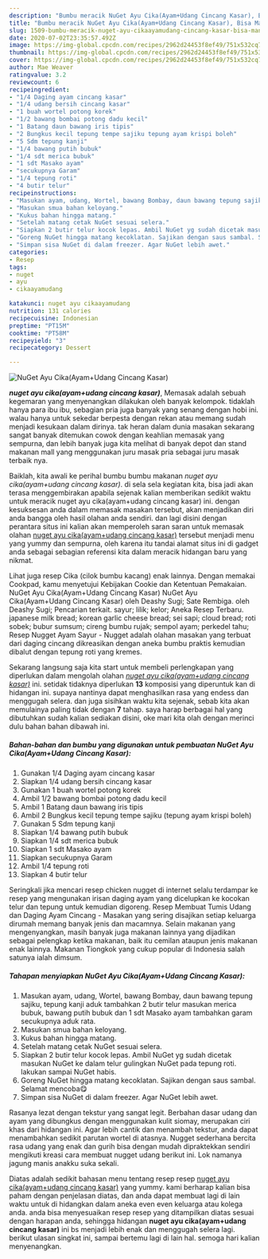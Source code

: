 ```yaml
---
description: "Bumbu meracik NuGet Ayu Cika(Ayam+Udang Cincang Kasar), Bisa Manjain Lidah"
title: "Bumbu meracik NuGet Ayu Cika(Ayam+Udang Cincang Kasar), Bisa Manjain Lidah"
slug: 1509-bumbu-meracik-nuget-ayu-cikaayamudang-cincang-kasar-bisa-manjain-lidah
date: 2020-07-02T23:35:57.492Z
image: https://img-global.cpcdn.com/recipes/2962d24453f8ef49/751x532cq70/nuget-ayu-cikaayamudang-cincang-kasar-foto-resep-utama.jpg
thumbnail: https://img-global.cpcdn.com/recipes/2962d24453f8ef49/751x532cq70/nuget-ayu-cikaayamudang-cincang-kasar-foto-resep-utama.jpg
cover: https://img-global.cpcdn.com/recipes/2962d24453f8ef49/751x532cq70/nuget-ayu-cikaayamudang-cincang-kasar-foto-resep-utama.jpg
author: Mae Weaver
ratingvalue: 3.2
reviewcount: 6
recipeingredient:
- "1/4 Daging ayam cincang kasar"
- "1/4 udang bersih cincang kasar"
- "1 buah wortel potong korek"
- "1/2 bawang bombai potong dadu kecil"
- "1 Batang daun bawang iris tipis"
- "2 Bungkus kecil tepung tempe sajiku tepung ayam krispi boleh"
- "5 Sdm tepung kanji"
- "1/4 bawang putih bubuk"
- "1/4 sdt merica bubuk"
- "1 sdt Masako ayam"
- "secukupnya Garam"
- "1/4 tepung roti"
- "4 butir telur"
recipeinstructions:
- "Masukan ayam, udang, Wortel, bawang Bombay, daun bawang tepung sajiku, tepung kanji aduk tambahkan 2 butir telur masukan merica bubuk, bawang putih bubuk dan 1 sdt Masako ayam tambahkan garam secukupnya aduk rata."
- "Masukan smua bahan keloyang."
- "Kukus bahan hingga matang."
- "Setelah matang cetak NuGet sesuai selera."
- "Siapkan 2 butir telur kocok lepas. Ambil NuGet yg sudah dicetak masukan NuGet ke dalam telur gulingkan NuGet pada tepung roti. lakukan sampai NuGet habis."
- "Goreng NuGet hingga matang kecoklatan. Sajikan dengan saus sambal. Selamat mencoba😋"
- "Simpan sisa NuGet di dalam freezer. Agar NuGet lebih awet."
categories:
- Resep
tags:
- nuget
- ayu
- cikaayamudang

katakunci: nuget ayu cikaayamudang 
nutrition: 131 calories
recipecuisine: Indonesian
preptime: "PT15M"
cooktime: "PT58M"
recipeyield: "3"
recipecategory: Dessert

---
```



![NuGet Ayu Cika(Ayam+Udang Cincang Kasar)](https://img-global.cpcdn.com/recipes/2962d24453f8ef49/751x532cq70/nuget-ayu-cikaayamudang-cincang-kasar-foto-resep-utama.jpg)

<b><i>nuget ayu cika(ayam+udang cincang kasar)</i></b>, Memasak adalah sebuah kegemaran yang menyenangkan dilakukan oleh banyak kelompok. tidaklah hanya para ibu ibu, sebagian pria juga banyak yang senang dengan hobi ini. walau hanya untuk sekedar berpesta dengan rekan atau memang sudah menjadi kesukaan dalam dirinya. tak heran dalam dunia masakan sekarang sangat banyak ditemukan cowok dengan keahlian memasak yang sempurna, dan lebih banyak juga kita melihat di banyak depot dan stand makanan mall yang menggunakan juru masak pria sebagai juru masak terbaik nya.

Baiklah, kita awali ke perihal bumbu bumbu makanan <i>nuget ayu cika(ayam+udang cincang kasar)</i>. di sela sela kegiatan kita, bisa jadi akan terasa menggembirakan apabila sejenak kalian memberikan sedikit waktu untuk meracik nuget ayu cika(ayam+udang cincang kasar) ini. dengan kesuksesan anda dalam memasak masakan tersebut, akan menjadikan diri anda bangga oleh hasil olahan anda sendiri. dan lagi disini dengan perantara situs ini kalian akan memperoleh saran saran untuk memasak olahan <u>nuget ayu cika(ayam+udang cincang kasar)</u> tersebut menjadi menu yang yummy dan sempurna, oleh karena itu tandai alamat situs ini di gadget anda sebagai sebagian referensi kita dalam meracik hidangan baru yang nikmat.

Lihat juga resep Cika (cilok bumbu kacang) enak lainnya. Dengan memakai Cookpad, kamu menyetujui Kebijakan Cookie dan Ketentuan Pemakaian. NuGet Ayu Cika(Ayam+Udang Cincang Kasar) NuGet Ayu Cika(Ayam+Udang Cincang Kasar) oleh Deashy Sugi; Sate Rembiga. oleh Deashy Sugi; Pencarian terkait. sayur; lilik; kelor; Aneka Resep Terbaru. japanese milk bread; korean garlic cheese bread; sei sapi; cloud bread; roti sobek; bubur sumsum; cireng bumbu rujak; sempol ayam; perkedel tahu; Resep Nugget Ayam Sayur - Nugget adalah olahan masakan yang terbuat dari daging cincang dikreasikan dengan aneka bumbu praktis kemudian dibalut dengan tepung roti yang kremes.


Sekarang langsung saja kita start untuk membeli perlengkapan yang diperlukan dalam mengolah olahan <u><i>nuget ayu cika(ayam+udang cincang kasar)</i></u> ini. setidak tidaknya diperlukan <b>13</b> komposisi yang diperuntuk kan di hidangan ini. supaya nantinya dapat menghasilkan rasa yang endess dan menggugah selera. dan juga sisihkan waktu kita sejenak, sebab kita akan memulainya paling tidak dengan <b>7</b> tahap. saya harap berbagai hal yang dibutuhkan sudah kalian sediakan disini, oke mari kita olah dengan merinci dulu bahan bahan dibawah ini.

<!--inarticleads1-->

##### Bahan-bahan dan bumbu yang digunakan untuk pembuatan NuGet Ayu Cika(Ayam+Udang Cincang Kasar):

1. Gunakan 1/4 Daging ayam cincang kasar
1. Siapkan 1/4 udang bersih cincang kasar
1. Gunakan 1 buah wortel potong korek
1. Ambil 1/2 bawang bombai potong dadu kecil
1. Ambil 1 Batang daun bawang iris tipis
1. Ambil 2 Bungkus kecil tepung tempe sajiku (tepung ayam krispi boleh)
1. Gunakan 5 Sdm tepung kanji
1. Siapkan 1/4 bawang putih bubuk
1. Siapkan 1/4 sdt merica bubuk
1. Siapkan 1 sdt Masako ayam
1. Siapkan secukupnya Garam
1. Ambil 1/4 tepung roti
1. Siapkan 4 butir telur


Seringkali jika mencari resep chicken nugget di internet selalu terdampar ke resep yang mengunakan irisan daging ayam yang dicelupkan ke kocokan telur dan tepung untuk kemudian digoreng. Resep Membuat Tumis Udang dan Daging Ayam Cincang - Masakan yang sering disajikan setiap keluarga dirumah memang banyak jenis dan macamnya. Selain makanan yang mengenyangkan, masih banyak juga makanan lainnya yang dijadikan sebagai pelengkap ketika makanan, baik itu cemilan ataupun jenis makanan enak lainnya. Makanan Tiongkok yang cukup popular di Indonesia salah satunya ialah dimsum. 

<!--inarticleads2-->

##### Tahapan menyiapkan NuGet Ayu Cika(Ayam+Udang Cincang Kasar):

1. Masukan ayam, udang, Wortel, bawang Bombay, daun bawang tepung sajiku, tepung kanji aduk tambahkan 2 butir telur masukan merica bubuk, bawang putih bubuk dan 1 sdt Masako ayam tambahkan garam secukupnya aduk rata.
1. Masukan smua bahan keloyang.
1. Kukus bahan hingga matang.
1. Setelah matang cetak NuGet sesuai selera.
1. Siapkan 2 butir telur kocok lepas. Ambil NuGet yg sudah dicetak masukan NuGet ke dalam telur gulingkan NuGet pada tepung roti. lakukan sampai NuGet habis.
1. Goreng NuGet hingga matang kecoklatan. Sajikan dengan saus sambal. Selamat mencoba😋
1. Simpan sisa NuGet di dalam freezer. Agar NuGet lebih awet.


Rasanya lezat dengan tekstur yang sangat legit. Berbahan dasar udang dan ayam yang dibungkus dengan menggunakan kulit siomay, merupakan ciri khas dari hidangan ini. Agar lebih cantik dan menambah tekstur, anda dapat menambahkan sedikit parutan wortel di atasnya. Nugget sederhana bercita rasa udang yang enak dan gurih bisa dengan mudah dipraktekkan sendiri mengikuti kreasi cara membuat nugget udang berikut ini. Lok namanya jagung manis anakku suka sekali. 

Diatas adalah sedikit bahasan menu tentang resep resep <u>nuget ayu cika(ayam+udang cincang kasar)</u> yang yummy. kami berharap kalian bisa paham dengan penjelasan diatas, dan anda dapat membuat lagi di lain waktu untuk di hidangkan dalam aneka even even keluarga atau kolega anda. anda bisa menyesuaikan resep resep yang ditampilkan diatas sesuai dengan harapan anda, sehingga hidangan <b>nuget ayu cika(ayam+udang cincang kasar)</b> ini bs menjadi lebih enak dan menggugah selera lagi. berikut ulasan singkat ini, sampai bertemu lagi di lain hal. semoga hari kalian menyenangkan.
